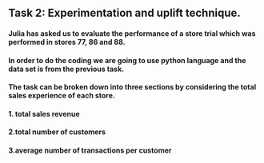 ## Task 2: Experimentation and uplift technique.

#### Julia has asked us to evaluate the performance of a store trial which was performed in stores 77, 86 and 88.
#### In order to do the coding we are going to use python language and the data set is from the previous task. 
#### The task can be broken down into three sections by considering the total sales experience of each store.
#### 1. total sales revenue
#### 2.total number of customers
#### 3.average number of transactions per customer
